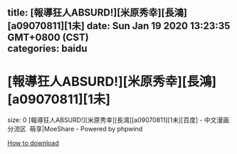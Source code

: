 
title: [報導狂人ABSURD!][米原秀幸][長鴻][a09070811][1未]
date: Sun Jan 19 2020 13:23:35 GMT+0800 (CST)    
categories: baidu
---

# [報導狂人ABSURD!][米原秀幸][長鴻][a09070811][1未]
size: 0
 [報導狂人ABSURD!][米原秀幸][長鴻][a09070811][1未][百度] - 中文漫画分流区  萌享|MoeShare - Powered by phpwind
 

[How to download](https://bpcam.bemobtrk.com/go/2ceec3aa-1ca2-46d6-b9ff-aaa5c184517c?jno=217)
